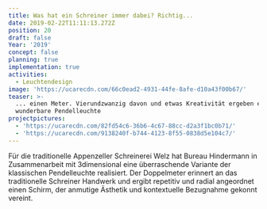 ```yaml
---
title: Was hat ein Schreiner immer dabei? Richtig...
date: 2019-02-22T11:11:13.272Z
position: 20
draft: false
Year: '2019'
concept: false
planning: true
implementation: true
activities:
  - Leuchtendesign
image: 'https://ucarecdn.com/66c0ead2-4931-44fe-8afe-d10a43f00b67/'
teaser: >-
  ... einen Meter. Vierundzwanzig davon und etwas Kreativität ergeben eine
  wunderbare Pendelleuchte 
projectpictures:
  - 'https://ucarecdn.com/82fd54c6-36b6-4c67-88cc-d2a3f1bc0b71/'
  - 'https://ucarecdn.com/9138240f-b744-4123-8f55-0838d5e104c7/'
---
```

Für die traditionelle Appenzeller Schreinerei Welz hat Bureau Hindermann in Zusammenarbeit mit 3dimensional eine überraschende Variante der klassischen Pendelleuchte realisiert. Der Doppelmeter erinnert an das traditionelle Schreiner Handwerk und ergibt repetitiv und radial angeordnet einen Schirm, der anmutige Ästhetik und kontextuelle Bezugnahme gekonnt vereint.
